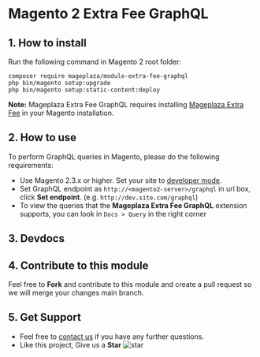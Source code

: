 # Magento 2 Extra Fee GraphQL

## 1. How to install

Run the following command in Magento 2 root folder:

```
composer require mageplaza/module-extra-fee-graphql
php bin/magento setup:upgrade
php bin/magento setup:static-content:deploy
```

**Note:**
Mageplaza Extra Fee GraphQL requires installing [Mageplaza Extra Fee](https://www.mageplaza.com/magento-2-extra-fee/) in your Magento installation.

## 2. How to use

To perform GraphQL queries in Magento, please do the following requirements:

- Use Magento 2.3.x or higher. Set your site to [developer mode](https://www.mageplaza.com/devdocs/enable-disable-developer-mode-magento-2.html).
- Set GraphQL endpoint as `http://<magento2-server>/graphql` in url box, click **Set endpoint**.
  (e.g. `http://dev.site.com/graphql`)
- To view the queries that the **Mageplaza Extra Fee GraphQL** extension supports, you can look in `Docs > Query` in the right corner

## 3. Devdocs

## 4. Contribute to this module

Feel free to **Fork** and contribute to this module and create a pull request so we will merge your changes main branch.

## 5. Get Support

- Feel free to [contact us](https://www.mageplaza.com/contact.html) if you have any further questions.
- Like this project, Give us a **Star** ![star](https://i.imgur.com/S8e0ctO.png)

